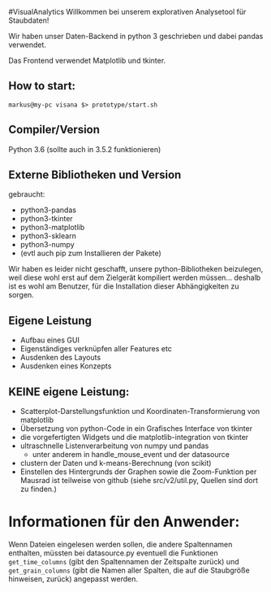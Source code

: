 #VisualAnalytics
Willkommen bei unserem explorativen Analysetool für Staubdaten!

Wir haben unser Daten-Backend in python 3 geschrieben und dabei pandas verwendet.

Das Frontend verwendet Matplotlib und tkinter.
## How to start:

	markus@my-pc visana $> prototype/start.sh

## Compiler/Version
Python 3.6 (sollte auch in 3.5.2 funktionieren)

## Externe Bibliotheken und Version
gebraucht:
- python3-pandas
- python3-tkinter
- python3-matplotlib
- python3-sklearn
- python3-numpy
- (evtl auch pip zum Installieren der Pakete)

Wir haben es leider nicht geschafft, unsere python-Bibliotheken beizulegen, weil diese wohl erst auf dem Zielgerät 
kompiliert werden müssen... deshalb ist es wohl am Benutzer, für die Installation dieser Abhängigkeiten zu sorgen.

## Eigene Leistung
- Aufbau eines GUI
- Eigenständiges verknüpfen aller Features etc
- Ausdenken des Layouts
- Ausdenken eines Konzepts


## KEINE eigene Leistung:
- Scatterplot-Darstellungsfunktion und 
	Koordinaten-Transformierung von matplotlib
- Übersetzung von python-Code in ein Grafisches Interface von tkinter
- die vorgefertigten Widgets und die matplotlib-integration von tkinter
- ultraschnelle Listenverarbeitung von numpy und pandas
  - unter anderem in handle_mouse_event und der datasource
- clustern der Daten und k-means-Berechnung (von scikit)
- Einstellen des Hintergrunds der Graphen  sowie die Zoom-Funktion per Mausrad 
	ist teilweise von github (siehe src/v2/util.py, Quellen sind dort zu finden.)





# Informationen für den Anwender:
Wenn Dateien eingelesen werden sollen, die andere Spaltennamen enthalten, müssten bei datasource.py eventuell die 
Funktionen <code>get_time_columns</code> (gibt den Spaltennamen der Zeitspalte zurück) und 
<code>get_grain_columns</code> (gibt die Namen aller Spalten, die auf die Staubgröße hinweisen, zurück)
angepasst werden.





